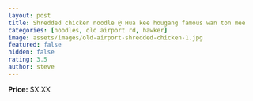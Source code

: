 ```yaml
---
layout: post
title: Shredded chicken noodle @ Hua kee hougang famous wan ton mee
categories: [noodles, old airport rd, hawker]
image: assets/images/old-airport-shredded-chicken-1.jpg
featured: false
hidden: false
rating: 3.5
author: steve
---
```



**Price:** $X.XX  
